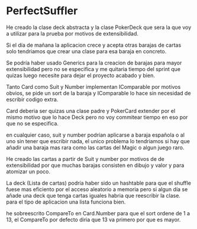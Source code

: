 # PerfectSuffler

He creado la clase deck abstracta y la clase PokerDeck que sera la que voy a utilizar para la prueba por motivos de extensibilidad.

Si el día de mañana la aplicacion crece y acepta otras barajas de cartas solo tendriamos que crear una clase para esa baraja en concreto.

Se podría haber usado Generics para la creacion de barajas para mayor extensibilidad pero no se especifica y me quitaria tiempo del sprint que quizas luego 
necesite para dejar el proyecto acabado y bien.

Tanto Card como Suit y Number implementan IComparable por motivos obvios, se pide un sort de la baraja y IComparable lo hace sin necesidad de escribir codigo extra.

Card deberia ser quizas una clase padre y PokerCard extender por el mismo motivo que lo hace Deck pero no voy commitear tiempo en eso por que no se especifica.

en cualquier caso, suit y number podrían aplicarse a baraja española o al uno sin tener que escribir nada, el unico problema lo tendriamos si hay que añadir 
una baraja mas rara como las cartas del Magic o algun juego raro.

He creado las cartas a partir de Suit y number por motivos de de extensibilidad por que muchas barajas consisten en dibujo y valor y para atomizar un poco.

La deck (Lista de cartas) podría haber sido un hashtable para que el shuffle fuese mas eficiento por el acceso aleatorio a memoria pero si algun día se añade 
una deck que tenga cartas iguales habria que reescribir la clase. para el tipo de aplicacion una lista funciona bien.

he sobreescrito CompareTo en Card.Number para que el sort ordene de 1 a 13, el CompareTo por defecto diria que 13 va primero por que es mayor.
